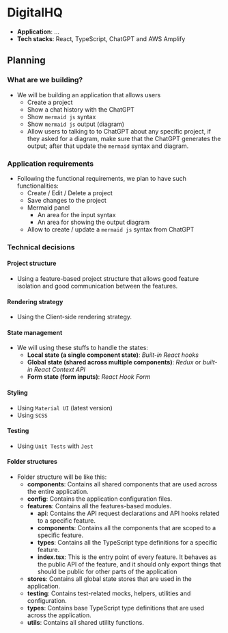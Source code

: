 # DigitalHQ

- **Application**: ...
- **Tech stacks**: React, TypeScript, ChatGPT and AWS Amplify

## Planning

### What are we building?

- We will be building an application that allows users
  - Create a project
  - Show a chat history with the ChatGPT
  - Show `mermaid js` syntax
  - Show `mermaid js` output (diagram)
  - Allow users to talking to to ChatGPT about any specific project, if they asked for a diagram, make sure that the ChatGPT generates the output; after that update the `mermaid` syntax and diagram.

### Application requirements

- Following the functional requirements, we plan to have such functionalities:
  - Create / Edit / Delete a project
  - Save changes to the project
  - Mermaid panel
    - An area for the input syntax
    - An area for showing the output diagram
  - Allow to create / update a `mermaid js` syntax from ChatGPT

### Technical decisions

#### Project structure

- Using a feature-based project structure that allows good feature isolation and good communication between the features.

#### Rendering strategy

- Using the Client-side rendering strategy.

#### State management

- We will using these stuffs to handle the states:
  - **Local state (a single component state)**: *Built-in React hooks*
  - **Global state (shared across multiple components)**: *Redux* or *built-in React Context API*
  - **Form state (form inputs)**: *React Hook Form*

#### Styling

- Using `Material UI` (latest version)
- Using `SCSS`

#### Testing

- Using `Unit Tests` with `Jest`

#### Folder structures

- Folder structure will be like this:
  - **components**: Contains all shared components that are used across the entire application.
  - **config**: Contains the application configuration files.
  - **features**: Contains all the features-based modules.
    - **api**: Contains the API request declarations and API hooks related to a specific feature.
    - **components**: Contains all the components that are scoped to a specific feature.
    - **types**: Contains all the TypeScript type definitions for a specific feature.
    - **index.tsx**: This is the entry point of every feature. It behaves as the public API of the feature, and it should only export things that should be public for other parts of the application
  - **stores**: Contains all global state stores that are used in the application.
  - **testing**: Contains test-related mocks, helpers, utilities and configuration.
  - **types**: Contains base TypeScript type definitions that are used across the application.
  - **utils**: Contains all shared utility functions.

<!-- "amplify status" will show you what you've added already and if it's locally configured or deployed
"amplify add <category>" will allow you to add features like user login or a backend API
"amplify push" will build all your local backend resources and provision it in the cloud
"amplify console" to open the Amplify Console and view your project status
"amplify publish" will build all your local backend and frontend resources (if you have hosting category added) and provision it in the cloud

Pro tip:
Try "amplify add api" to create a backend API and then "amplify push" to deploy everything -->
